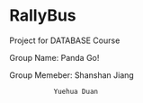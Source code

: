 # RallyBus
Project for DATABASE Course


Group Name: Panda Go!


Group Memeber: Shanshan Jiang 

               Yuehua Duan


